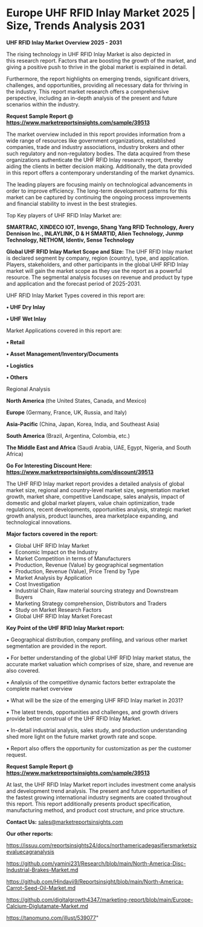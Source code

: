 # Europe UHF RFID Inlay Market 2025 | Size, Trends Analysis 2031

<Strong> UHF RFID Inlay Market Overview 2025 - 2031</strong>

The rising technology in UHF RFID Inlay Market is also depicted in this research report. Factors that are boosting the growth of the market, and giving a positive push to thrive in the global market is explained in detail.

Furthermore, the report highlights on emerging trends, significant drivers, challenges, and opportunities, providing all necessary data for thriving in the industry. This report market research offers a comprehensive perspective, including an in-depth analysis of the present and future scenarios within the industry.

<strong>Request Sample Report @ <a href=https://www.marketreportsinsights.com/sample/39513>https://www.marketreportsinsights.com/sample/39513</a></strong>

The market overview included in this report provides information from a wide range of resources like government organizations, established companies, trade and industry associations, industry brokers and other such regulatory and non-regulatory bodies. The data acquired from these organizations authenticate the UHF RFID Inlay research report, thereby aiding the clients in better decision making. Additionally, the data provided in this report offers a contemporary understanding of the market dynamics.

The leading players are focusing mainly on technological advancements in order to improve efficiency. The long-term development patterns for this market can be captured by continuing the ongoing process improvements and financial stability to invest in the best strategies.

Top Key players of UHF RFID Inlay Market are:

<strong>SMARTRAC, XINDECO IOT, Invengo, Shang Yang RFID Technology, Avery Dennison Inc., INLAYLINK, D & H SMARTID, Alien Technology, Junmp Technology, NETHOM, Identiv, Sense Technology</strong>

<strong><b>Global UHF RFID Inlay Market Scope and Size:</b></strong>
The UHF RFID Inlay market is declared segment by company, region (country), type, and application. Players, stakeholders, and other participants in the global UHF RFID Inlay market will gain the market scope as they use the report as a powerful resource. The segmental analysis focuses on revenue and product by type and application and the forecast period of 2025-2031.

UHF RFID Inlay Market Types covered in this report are:

<strong>•  UHF Dry Inlay

•  UHF Wet Inlay</strong>

Market Applications covered in this report are:

<strong>•  Retail

•  Asset Management/Inventory/Documents

•  Logistics

•  Others</strong> 

Regional Analysis

<strong>North America</strong> (the United States, Canada, and Mexico)

<strong>Europe</strong> (Germany, France, UK, Russia, and Italy)

<strong>Asia-Pacific</strong> (China, Japan, Korea, India, and Southeast Asia)

<strong>South America</strong> (Brazil, Argentina, Colombia, etc.)

<strong>The Middle East and Africa</strong> (Saudi Arabia, UAE, Egypt, Nigeria, and South Africa)

<strong>Go For Interesting Discount Here: <a href=https://www.marketreportsinsights.com/discount/39513>https://www.marketreportsinsights.com/discount/39513</a></strong>

The UHF RFID Inlay market report provides a detailed analysis of global market size, regional and country-level market size, segmentation market growth, market share, competitive Landscape, sales analysis, impact of domestic and global market players, value chain optimization, trade regulations, recent developments, opportunities analysis, strategic market growth analysis, product launches, area marketplace expanding, and technological innovations.

<strong><b>Major factors covered in the report:</b></strong>
<ul>
  <li>Global UHF RFID Inlay Market </li>
  <li>Economic Impact on the Industry</li>
  <li>Market Competition in terms of Manufacturers</li>
  <li>Production, Revenue (Value) by geographical segmentation</li>
  <li>Production, Revenue (Value), Price Trend by Type</li>
  <li>Market Analysis by Application</li>
  <li>Cost Investigation</li>
  <li>Industrial Chain, Raw material sourcing strategy and Downstream Buyers</li>
  <li>Marketing Strategy comprehension, Distributors and Traders</li>
  <li>Study on Market Research Factors</li>
  <li>Global UHF RFID Inlay Market Forecast</li>
</ul>

<strong><b>Key Point of the UHF RFID Inlay Market report:</b></strong>

• Geographical distribution, company profiling, and various other market segmentation are provided in the report.

• For better understanding of the global UHF RFID Inlay market status, the accurate market valuation which comprises of size, share, and revenue are also covered.

• Analysis of the competitive dynamic factors better extrapolate the complete market overview

• What will be the size of the emerging UHF RFID Inlay market in 2031?

• The latest trends, opportunities and challenges, and growth drivers provide better construal of the UHF RFID Inlay Market.

• In-detail industrial analysis, sales study, and production understanding shed more light on the future market growth rate and scope.

• Report also offers the opportunity for customization as per the customer request.

<strong>Request Sample Report @ <a href=https://www.marketreportsinsights.com/sample/39513>https://www.marketreportsinsights.com/sample/39513</a></strong>

At last, the UHF RFID Inlay Market report includes investment come analysis and development trend analysis. The present and future opportunities of the fastest growing international industry segments are coated throughout this report. This report additionally presents product specification, manufacturing method, and product cost structure, and price structure.

<strong>Contact Us:</strong>
sales@marketreportsinsights.com

<strong>Our other reports:</strong>

<a href=https://issuu.com/reportsinsights24/docs/northamericadegasifiersmarketsizevaluecagranalysis>https://issuu.com/reportsinsights24/docs/northamericadegasifiersmarketsizevaluecagranalysis</a>

<a href=https://github.com/yamini231/Research/blob/main/North-America-Disc-Industrial-Brakes-Market.md>https://github.com/yamini231/Research/blob/main/North-America-Disc-Industrial-Brakes-Market.md</a>

<a href=https://github.com/Hindavii9/Reportsinsight/blob/main/North-America-Carrot-Seed-Oil-Market.md>https://github.com/Hindavii9/Reportsinsight/blob/main/North-America-Carrot-Seed-Oil-Market.md</a>

<a href=https://github.com/digitalgrowth4347/marketing-report/blob/main/Europe-Calcium-Diglutamate-Market.md>https://github.com/digitalgrowth4347/marketing-report/blob/main/Europe-Calcium-Diglutamate-Market.md</a>

<a href=https://tanomuno.com/illust/539077>https://tanomuno.com/illust/539077</a>"
